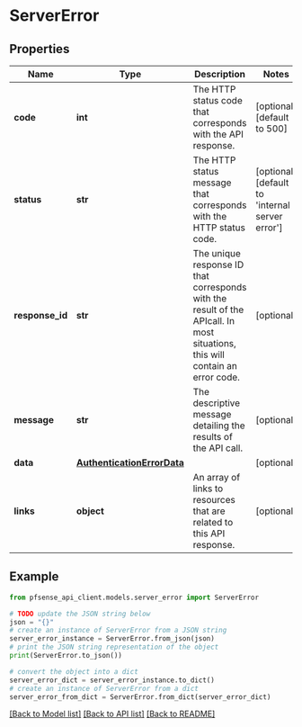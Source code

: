 # ServerError


## Properties

Name | Type | Description | Notes
------------ | ------------- | ------------- | -------------
**code** | **int** | The HTTP status code that corresponds with the API response. | [optional] [default to 500]
**status** | **str** | The HTTP status message that corresponds with the HTTP status code. | [optional] [default to 'internal server error']
**response_id** | **str** | The unique response ID that corresponds with the result of the APIcall. In most situations, this will contain an error code. | [optional] 
**message** | **str** | The descriptive message detailing the results of the API call. | [optional] 
**data** | [**AuthenticationErrorData**](AuthenticationErrorData.md) |  | [optional] 
**links** | **object** | An array of links to resources that are related to this API response. | [optional] 

## Example

```python
from pfsense_api_client.models.server_error import ServerError

# TODO update the JSON string below
json = "{}"
# create an instance of ServerError from a JSON string
server_error_instance = ServerError.from_json(json)
# print the JSON string representation of the object
print(ServerError.to_json())

# convert the object into a dict
server_error_dict = server_error_instance.to_dict()
# create an instance of ServerError from a dict
server_error_from_dict = ServerError.from_dict(server_error_dict)
```
[[Back to Model list]](../README.md#documentation-for-models) [[Back to API list]](../README.md#documentation-for-api-endpoints) [[Back to README]](../README.md)


